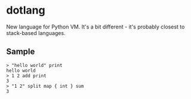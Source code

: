 dotlang
=======================

New language for Python VM.
It's a bit different - it's probably closest to stack-based languages.

Sample
---------------------

    > "hello world" print
    hello world
    > 1 2 add print
    3
    > "1 2" split map { int } sum
    3

